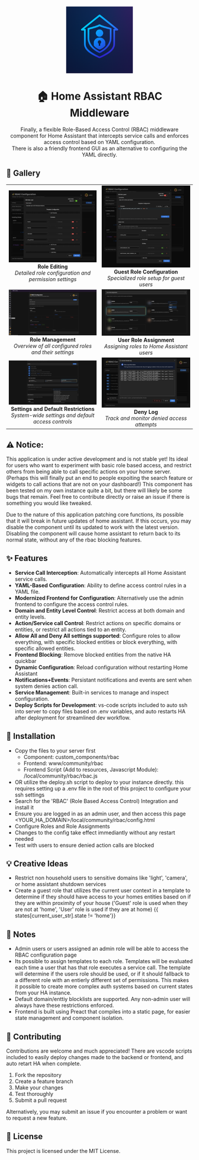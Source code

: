 <p align="center">
  <img src="logo.png" alt="Home Assistant RBAC Logo" width="180" />
</p>

<h1 align="center">🏠 Home Assistant RBAC Middleware</h1>

<p align="center">
  Finally, a flexible Role-Based Access Control (RBAC) middleware component for Home Assistant that intercepts service calls and enforces access control based on YAML configuration.<br>
  There is also a friendly frontend GUI as an alternative to configuring the YAML directly.
</p>

## 📸 Gallery

<div align="center">
  <table>
    <tr>
      <td align="center">
        <a href="screenshots/editing-role.png" target="_blank">
          <img src="screenshots/editing-role.png" alt="Role Editing" width="350"/>
        </a>
        <br><strong>Role Editing</strong>
        <br><em>Detailed role configuration and permission settings</em>
      </td>
      <td align="center">
        <a href="screenshots/editing-guest-role.png" target="_blank">
          <img src="screenshots/editing-guest-role.png" alt="Guest Role Configuration" width="350"/>
        </a>
        <br><strong>Guest Role Configuration</strong>
        <br><em>Specialized role setup for guest users</em>
      </td>
    </tr>
    <tr>
      <td align="center">
        <a href="screenshots/role-management.png" target="_blank">
          <img src="screenshots/role-management.png" alt="Role Management" width="350"/>
        </a>
        <br><strong>Role Management</strong>
        <br><em>Overview of all configured roles and their settings</em>
      </td>
      <td align="center">
        <a href="screenshots/user-role-assignment.png" target="_blank">
          <img src="screenshots/user-role-assignment.png" alt="User Role Assignment" width="350"/>
        </a>
        <br><strong>User Role Assignment</strong>
        <br><em>Assigning roles to Home Assistant users</em>
      </td>
    </tr>
    <tr>
      <td align="center">
        <a href="screenshots/settings-and-default-restrictions.png" target="_blank">
          <img src="screenshots/settings-and-default-restrictions.png" alt="Settings and Default Restrictions" width="350"/>
        </a>
        <br><strong>Settings and Default Restrictions</strong>
        <br><em>System-wide settings and default access controls</em>
      </td>
      <td align="center">
        <a href="screenshots/deny-log.png" target="_blank">
          <img src="screenshots/deny-log.png" alt="Deny Log" width="350"/>
        </a>
        <br><strong>Deny Log</strong>
        <br><em>Track and monitor denied access attempts</em>
      </td>
    </tr>
  </table>
</div>

## ⚠️ Notice:
This application is under active development and is not stable yet!
Its ideal for users who want to experiment with basic role based access, and restrict others from being able to call specific actions on your home server. (Perhaps this will finally put an end to people expoiting the search feature or widgets to call actions that are not on your dashboard!) This component has been tested on my own instance quite a bit, but there will likely be some bugs that remain. Feel free to contribute directly or raise an issue if there is something you would like tweaked.

Due to the nature of this application patching core functions, its possible that it will break in future updates of home assistant. If this occurs, you may disable the component until its updated to work with the latest version. Disabling the component will cause home assistant to return back to its normal state, without any of the rbac blocking features.

## ✨ Features
- **Service Call Interception**: Automatically intercepts all Home Assistant service calls.
- **YAML-Based Configuration**: Ability to define access control rules in a YAML file.
- **Modernized Frontend for Configuration**: Alternatively use the admin frontend to configure the access control rules.
- **Domain and Entity Level Control**: Restrict access at both domain and entity levels.
- **Action/Service call Control**: Restrict actions on specific domains or entities, or restrict all actions tied to an entity.
- **Allow All and Deny All settings supported**: Configure roles to allow everything, with specific blocked entities or block everything, with specific allowed entities.
- **Frontend Blocking**: Remove blocked entities from the native HA quickbar
- **Dynamic Configuration**: Reload configuration without restarting Home Assistant
- **Notifications+Events**: Persistant notifications and events are sent when system denies action call.
- **Service Management**: Built-in services to manage and inspect configuration.
- **Deploy Scripts for Development**: vs-code scripts included to auto ssh into server to copy files based on .env variables, and auto restarts HA after deployment for streamlined dev workflow.

## 🚀 Installation
- Copy the files to your server first
  - Component: custom_components/rbac
  - Frontend: www/community/rbac
  - Frontend Script (Add to resources, Javascript Module): /local/community/rbac/rbac.js
- OR utilize the deploy.sh script to deploy to your instance directly. this requires setting up a .env file in the root of this project to configure your ssh settings
- Search for the 'RBAC' (Role Based Access Control) Integration and install it
- Ensure you are logged in as an admin user, and then access this page <YOUR_HA_DOMAIN>/local/community/rbac/config.html
- Configure Roles and Role Assignments
- Changes to the config take effect immediantly without any restart needed
- Test with users to ensure denied action calls are blocked

## 💡 Creative Ideas
- Restrict non household users to sensitive domains like 'light', 'camera', or home assistant shutdown services
- Create a guest role that utilizes the current user context in a template to determine if they should have access to your homes entities based on if they are within proximity of your house ('Guest' role is used when they are not at 'home', 'User' role is used if they are at home) {{ states[current_user_str].state != 'home'}}

## 📝 Notes
- Admin users or users assigned an admin role will be able to access the RBAC configuration page 
- Its possible to assign templates to each role. Templates will be evaluated each time a user that has that role executes a service call. The template will determine if the users role should be used, or if it should fallback to a different role with an entierly different set of permissions. This makes it possible to create more complex auth systems based on current states from your HA instance.
- Default domain/enttiy blocklists are supported. Any non-admin user will always have these restrictions enforced.
- Frontend is built using Preact that compiles into a static page, for easier state management and component isolation.

## 🤝 Contributing
Contributions are welcome and much appreciated!
There are vscode scripts included to easily deploy changes made to the backend or frontend, and auto retart HA when complete.

1. Fork the repository
2. Create a feature branch
3. Make your changes
4. Test thoroughly
5. Submit a pull request

Alternatively, you may submit an issue if you encounter a problem or want to request a new feature.

## 📄 License
This project is licensed under the MIT License.

